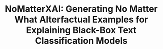 ---
title: "NoMatterXAI: Generating No Matter What Alterfactual Examples for Explaining Black-Box Text Classification Models"
collection: publications
permalink: /publications/nomatterXAI
venue: "<b>AAAI, 2025</b>"
award: ""
authors: '<b>Tuc Nguyen</b>, James Michels, Hua Shen, Thai Le'
paper: "https://www.arxiv.org/abs/2408.10528"
code: "https://github.com/nguyentuc/NomatterXAI"
blog: ""
slide: ""
talk: ""
---